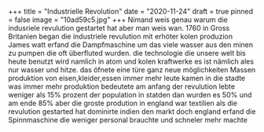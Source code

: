 +++
title = "Industrielle Revolution"
date = "2020-11-24"
draft = true
pinned = false
image = "10ad59c5.jpg"
+++
Nimand weis genau warum die indusriele revulution gestartet hat aber man weis wan. 1760 in Gross Britanien  began die industriele revulution mit erhöter kolen produzion James watt erfand die Dampfmaschine um das viele wasser aus den minen zu pumpen die oft überfluted wurden. die technologie die unsere welt bis heute benutzt wird namlich in atom und kolen kraftwerke es ist nämlich ales nur wasser und hitze. das öfnete eine türe ganz neue möglichkeiten Massen produktion von eisen,kleider,essen immer mehr leute kamen in die stadte was immer mehr produktion bedeutete am anfang der revulution lebte weniger als 15% prozent der population in statden dan wurden es 50% und am ende 85% aber die groste prodution in england war textilien als die revulution gestarted hat dominirte indien den markt doch england erfand die Spinnmaschine die weniger personal brauchte und schneler mehr machte